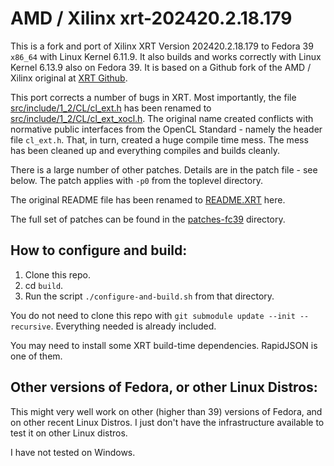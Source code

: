 AMD / Xilinx xrt-202420.2.18.179
=====================================

This is a fork and port of Xilinx XRT Version 202420.2.18.179 to Fedora 39 `x86_64` with Linux Kernel 6.11.9. It also builds and works correctly with Linux Kernel 6.13.9 also on Fedora 39. It is based on a Github fork of the AMD / Xilinx original at [XRT Github](https://github.com/Xilinx/XRT).

This port corrects a number of bugs in XRT. Most importantly, the file [src/include/1_2/CL/cl_ext.h](https://github.com/steleman/xrt-202420.2.18.179-fc39/src/include/1_2/CL/cl_ext.h) has been renamed to [src/include/1_2/CL/cl_ext_xocl.h](https://github.com/steleman/xrt-202420.2.18.179-fc39/src/include/1_2/CL/cl_ext_xocl.h). The original name created conflicts with normative public interfaces from the OpenCL Standard - namely the header file `cl_ext.h`. That, in turn, created a huge compile time mess. The mess has been cleaned up and everything compiles and builds cleanly.

There is a large number of other patches. Details are in the patch file - see below. The patch applies with `-p0` from the toplevel directory.

The original README file has been renamed to [README.XRT](https://github.com/steleman/xrt-202420.2.18.179-fc39/README.XRT.rst) here.

The full set of patches can be found in the [patches-fc39](https://github.com/steleman/xrt-202420.2.18.179-fc39/patches-fc39/) directory.

How to configure and build:
----------------------------------

1. Clone this repo.
2. cd `build`.
3. Run the script `./configure-and-build.sh` from that directory.

You do not need to clone this repo with `git submodule update --init --recursive`. Everything needed is already included.

You may need to install some XRT build-time dependencies. RapidJSON is one of them.

Other versions of Fedora, or other Linux Distros:
----------------------------------------------------------
This might very well work on other (higher than 39) versions of Fedora, and on other recent Linux Distros. I just don't have the infrastructure available to test it on other Linux distros.

I have not tested on Windows.

